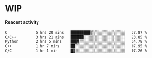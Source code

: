 # WIP

#### Reacent activity
<!--START_SECTION:waka-->

```txt
C             5 hrs 20 mins   █████████▒░░░░░░░░░░░░░░░   37.87 %
C/C++         3 hrs 21 mins   ██████░░░░░░░░░░░░░░░░░░░   23.85 %
Python        2 hrs 5 mins    ███▓░░░░░░░░░░░░░░░░░░░░░   14.78 %
C++           1 hr 7 mins     ██░░░░░░░░░░░░░░░░░░░░░░░   07.95 %
C/C           1 hr 1 min      █▓░░░░░░░░░░░░░░░░░░░░░░░   07.26 %
```

<!--END_SECTION:waka--> 
